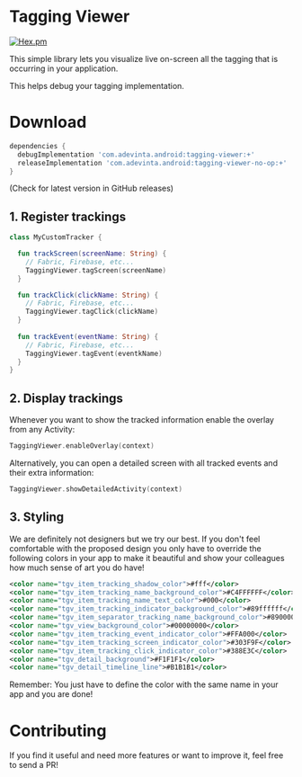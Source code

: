# Tagging Viewer

[![Hex.pm](https://img.shields.io/hexpm/l/plug.svg)](LICENSE.md)

This simple library lets you visualize live on-screen all the tagging that is occurring in your application.

This helps debug your tagging implementation.

# Download

```groovy
dependencies {
  debugImplementation 'com.adevinta.android:tagging-viewer:+'
  releaseImplementation 'com.adevinta.android:tagging-viewer-no-op:+'
}
```
(Check for latest version in GitHub releases)

## 1. Register trackings
```kotlin
class MyCustomTracker {

  fun trackScreen(screenName: String) {
    // Fabric, Firebase, etc...
    TaggingViewer.tagScreen(screenName)
  }

  fun trackClick(clickName: String) {
    // Fabric, Firebase, etc...
    TaggingViewer.tagClick(clickName)
  }
  
  fun trackEvent(eventName: String) {
    // Fabric, Firebase, etc...
    TaggingViewer.tagEvent(eventkName)
  }
}
```

## 2. Display trackings
Whenever you want to show the tracked information enable the overlay from any Activity:

```kotlin
TaggingViewer.enableOverlay(context)
```

Alternatively, you can open a detailed screen with all tracked events and their extra information:
```kotlin
TaggingViewer.showDetailedActivity(context)
```


## 3. Styling
We are definitely not designers but we try our best. If you don't feel comfortable with the proposed design you only have to override the
following colors in your app to make it beautiful and show your colleagues how much sense of art you do have!

```xml
<color name="tgv_item_tracking_shadow_color">#fff</color>
<color name="tgv_item_tracking_name_background_color">#C4FFFFFF</color>
<color name="tgv_item_tracking_name_text_color">#000</color>
<color name="tgv_item_tracking_indicator_background_color">#89ffffff</color>
<color name="tgv_item_separator_tracking_name_background_color">#89000000</color>
<color name="tgv_view_background_color">#00000000</color>
<color name="tgv_item_tracking_event_indicator_color">#FFA000</color>
<color name="tgv_item_tracking_screen_indicator_color">#303F9F</color>
<color name="tgv_item_tracking_click_indicator_color">#388E3C</color>
<color name="tgv_detail_background">#F1F1F1</color>
<color name="tgv_detail_timeline_line">#B1B1B1</color>
```

Remember: You just have to define the color with the same name in your app and you are done!

# Contributing
If you find it useful and need more features or want to improve it, feel free to send a PR!
